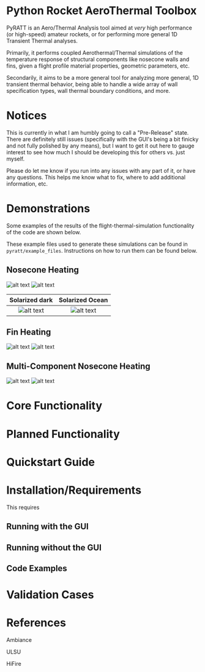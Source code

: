 # Python Rocket AeroThermal Toolbox

PyRATT is an Aero/Thermal Analysis tool aimed at *very* high performance (or high-speed) amateur rockets, or for performing more general 1D Transient Thermal analyses.

Primarily, it performs coupled Aerothermal/Thermal simulations of the temperature response of structural components like nosecone walls and fins, given a flight profile material properties, geometric parameters, etc. 

Secondarily, it aims to be a more general tool for analyzing more general, 1D transient thermal behavior, being able to handle a wide array of wall specification types, wall thermal boundary conditions, and more.


#  Notices
This is currently in what I am humbly going to call a "Pre-Release" state. There are definitely still issues (specifically with the GUI's being a bit finicky and not fully polished by any means), but I want to get it out here to gauge interest to see how much I should be developing this for others vs. just myself.

Please do let me know if you run into any issues with any part of it, or have any questions. This helps me know what to fix, where to add additional information, etc. 


# Demonstrations

Some examples of the results of the flight-thermal-simulation functionality of the code are shown below. 

These example files used to generate these simulations can be found in `pyratt/example_files`. Instructions on how to run them can be found below. 




## Nosecone Heating



![alt text](https://github.com/elliottmckee/stata_mater/blob/main/images/example_nosecone_SS.gif?raw=true)
![alt text](https://github.com/elliottmckee/stata_mater/blob/main/images/example_nosecone_SS.jpg?raw=true)



Solarized dark             |  Solarized Ocean
:-------------------------:|:-------------------------:
![alt text](https://github.com/elliottmckee/stata_mater/blob/main/images/example_nosecone_SS.gif?raw=true)  |  ![alt text](https://github.com/elliottmckee/stata_mater/blob/main/images/example_nosecone_SS.jpg?raw=true)



##  Fin Heating


![alt text](https://github.com/elliottmckee/stata_mater/blob/main/images/example_fin_SS.gif?raw=true)
![alt text](https://github.com/elliottmckee/stata_mater/blob/main/images/example_fin_SS.jpg?raw=true)



## Multi-Component Nosecone Heating

![alt text](https://github.com/elliottmckee/stata_mater/blob/main/images/example_multi_material_nc.gif?raw=true)
![alt text](https://github.com/elliottmckee/stata_mater/blob/main/images/example_multi_material_nc.jpg?raw=true)





# Core Functionality


# Planned Functionality









# Quickstart Guide

# Installation/Requirements

This requires 




## Running with the GUI

## Running without the GUI

## Code Examples





# Validation Cases






# References

Ambiance

ULSU

HiFire




















